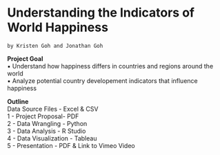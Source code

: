 # Understanding the Indicators of World Happiness
    by Kristen Goh and Jonathan Goh

**Project Goal**  
 	▪ Understand how happiness differs in countries and regions around the world  
  ▪ Analyze potential country developement indicators that influence happiness  
 
  **Outline**  
   Data Source Files - Excel & CSV   
   1 - Project Proposal- PDF  
   2 - Data Wrangling - Python  
   3 - Data Analysis - R Studio  
   4 - Data Visualization - Tableau  
   5 - Presentation - PDF & Link to Vimeo Video  
